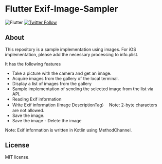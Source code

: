 # Flutter Exif-Image-Sampler
![Flutter](https://img.shields.io/badge/platform-Flutter-blue.svg) [![Twitter Follow](https://img.shields.io/twitter/follow/mcz9mm.svg?style=social)](https://twitter.com/mcz9mm)

## About

This repository is a sample implementation using images.
For iOS implementation, please add the necessary processing to info.plist.

It has the following features
- Take a picture with the camera and get an image.
- Acquire images from the gallery of the local terminal.
- Display a list of images from the gallery
- Sample implementation of sending the selected image from the list via API.
- Reading Exif information
- Write Exif information (Image DescriptionTag)
　Note: 2-byte characters are not allowed.
- Save the image.
- Save the image - Delete the image

Note: Exif information is written in Kotlin using MethodChannel.


## License
MIT license.
